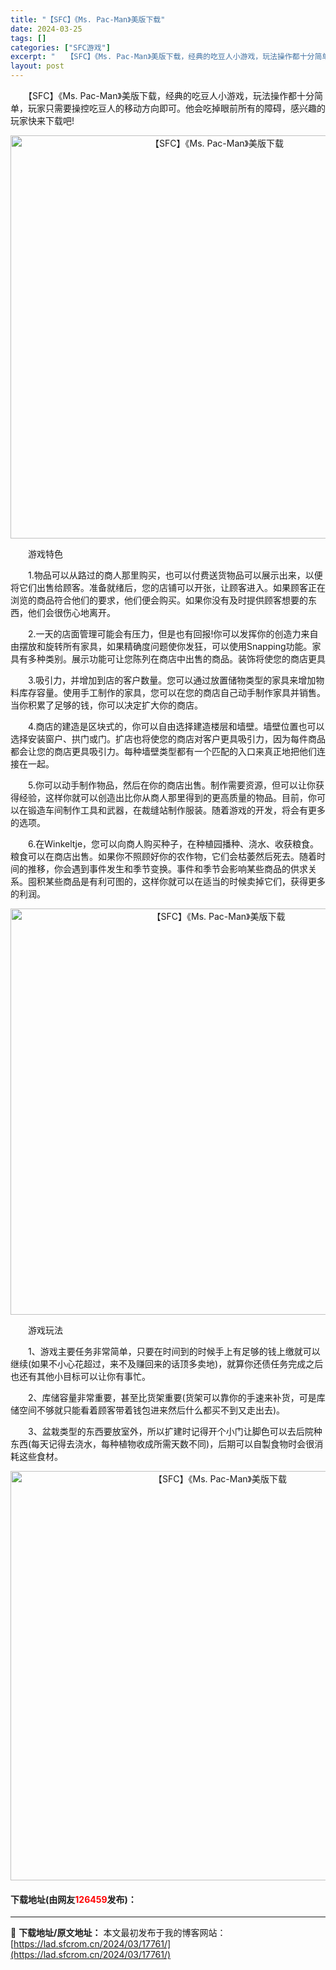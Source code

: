 ```yaml
---
title: "【SFC】《Ms. Pac-Man》美版下载"
date: 2024-03-25
tags: []
categories: ["SFC游戏"]
excerpt: "　　【SFC】《Ms. Pac-Man》美版下载，经典的吃豆人小游戏，玩法操作都十分简单，玩家只需要操控吃豆人的移动方向即可。他会吃掉眼前所有的障碍，感兴趣的玩家快来下载吧! 　　游戏特色 　　1.物品可以从路过的商人那里购买，也可以付费送货物品可以展示出来，以便将它们出售给顾客。准备就绪后，您的店&hellip;"
layout: post
---
```


 <p>　　【SFC】《Ms. Pac-Man》美版下载，经典的吃豆人小游戏，玩法操作都十分简单，玩家只需要操控吃豆人的移动方向即可。他会吃掉眼前所有的障碍，感兴趣的玩家快来下载吧!</p> <p align="center"><img align="" border="0" src="https://lad.sfcrom.cn/wp-content/uploads/2024/03/20240325_6600c35621540.png" width="645" alt="【SFC】《Ms. Pac-Man》美版下载" /></p> <p>　　游戏特色</p> <p>　　1.物品可以从路过的商人那里购买，也可以付费送货物品可以展示出来，以便将它们出售给顾客。准备就绪后，您的店铺可以开张，让顾客进入。如果顾客正在浏览的商品符合他们的要求，他们便会购买。如果你没有及时提供顾客想要的东西，他们会很伤心地离开。</p> <p>　　2.一天的店面管理可能会有压力，但是也有回报!你可以发挥你的创造力来自由摆放和旋转所有家具，如果精确度问题使你发狂，可以使用Snapping功能。家具有多种类别。展示功能可让您陈列在商店中出售的商品。装饰将使您的商店更具</p> <p>　　3.吸引力，并增加到店的客户数量。您可以通过放置储物类型的家具来增加物料库存容量。使用手工制作的家具，您可以在您的商店自己动手制作家具并销售。当你积累了足够的钱，你可以决定扩大你的商店。</p> <p>　　4.商店的建造是区块式的，你可以自由选择建造楼层和墙壁。墙壁位置也可以选择安装窗户、拱门或门。扩店也将使您的商店对客户更具吸引力，因为每件商品都会让您的商店更具吸引力。每种墙壁类型都有一个匹配的入口来真正地把他们连接在一起。</p> <p>　　5.你可以动手制作物品，然后在你的商店出售。制作需要资源，但可以让你获得经验，这样你就可以创造出比你从商人那里得到的更高质量的物品。目前，你可以在锻造车间制作工具和武器，在裁缝站制作服装。随着游戏的开发，将会有更多的选项。</p> <p>　　6.在Winkeltje，您可以向商人购买种子，在种植园播种、浇水、收获粮食。粮食可以在商店出售。如果你不照顾好你的农作物，它们会枯萎然后死去。随着时间的推移，你会遇到事件发生和季节变换。事件和季节会影响某些商品的供求关系。囤积某些商品是有利可图的，这样你就可以在适当的时候卖掉它们，获得更多的利润。</p> <p align="center"><img align="" border="0" src="https://lad.sfcrom.cn/wp-content/uploads/2024/03/20240325_6600c35784c47.png" width="650" alt="【SFC】《Ms. Pac-Man》美版下载" /></p> <p>　　游戏玩法</p> <p>　　1、游戏主要任务非常简单，只要在时间到的时候手上有足够的钱上缴就可以继续(如果不小心花超过，来不及赚回来的话顶多卖地)，就算你还债任务完成之后也还有其他小目标可以让你有事忙。</p> <p>　　2、库储容量非常重要，甚至比货架重要(货架可以靠你的手速来补货，可是库储空间不够就只能看着顾客带着钱包进来然后什么都买不到又走出去)。</p> <p>　　3、盆栽类型的东西要放室外，所以扩建时记得开个小门让脚色可以去后院种东西(每天记得去浇水，每种植物收成所需天数不同)，后期可以自製食物时会很消耗这些食材。</p> <p align="center"><img align="" border="0" src="https://lad.sfcrom.cn/wp-content/uploads/2024/03/20240325_6600c358dcf3b.png" width="655" alt="【SFC】《Ms. Pac-Man》美版下载" /></p> <p><h4>下载地址(由网友<font color="red">126459</font>发布)：</h4></p> 

---
📖 **下载地址/原文地址：** 本文最初发布于我的博客网站：[https://lad.sfcrom.cn/2024/03/17761/](https://lad.sfcrom.cn/2024/03/17761/)
